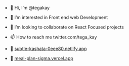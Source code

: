 - 👋 Hi, I’m @tegakay
- 👀 I’m interested in Front end web Development 

- 💞️ I’m looking to collaborate on React Focused projects
- 📫 How to reach me twitter.com/tega_kay
- 👀 [subtle-kashata-0eee80.netlify.app](https://subtle-kashata-0eee80.netlify.app/)
- 👀 [meal-plan-sigma.vercel.app](https://meal-plan-sigma.vercel.app/)

<!---
tegakay/tegakay is a ✨ special ✨ repository because its `README.md` (this file) appears on your GitHub profile.
You can click the Preview link to take a look at your changes.

--->

